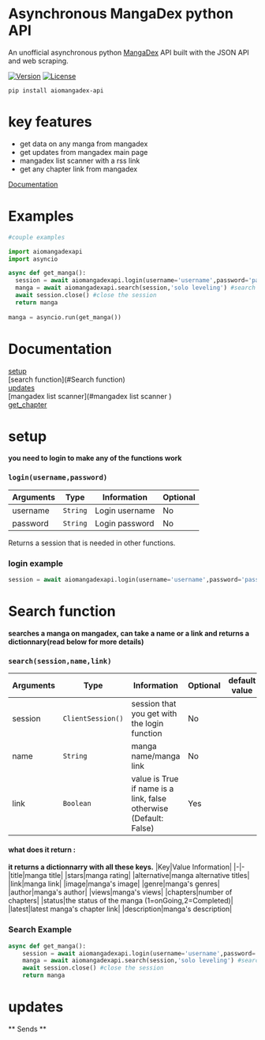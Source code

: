 # Asynchronous MangaDex python API 
An unofficial asynchronous python [MangaDex](https://www.mangadex.org) API built with the JSON API and web scraping.

[![Version](https://img.shields.io/npm/v/mangadex-full-api.svg?style=flat)]()
[![License](https://img.shields.io/github/license/md-y/mangadex-full-api.svg?style=flat)](https://github.com/Mudy7/aiomangadexapi/blob/master/LICENCE.txt)

```pip install aiomangadex-api```

# key features
 - get data on any manga from mangadex
 - get updates from mangadex main page
 - mangadex list scanner with a rss link
 - get any chapter link from mangadex
 
[Documentation](#Documentation)

# Examples

```python
#couple examples

import aiomangadexapi
import asyncio

async def get_manga():
  session = await aiomangadexapi.login(username='username',password='password') # we login into mangadex
  manga = await aiomangadexapi.search(session,'solo leveling') #search for solo leveling (will return the first result of the search on mangadex)
  await session.close() #close the session 
  return manga
 
manga = asyncio.run(get_manga())

```



# Documentation
[setup](#setup) <br>
[search function](#Search function) <br>
[updates](#updates) <br>
[mangadex list scanner](#mangadex list scanner ) <br>
[get_chapter](#get_chapter) <br>

# setup
**you need to login to make any of the functions work**
### ```login(username,password)```

|Arguments|Type|Information|Optional
|-|-|-|-
|username|```String```| Login username | No
|password|```String```| Login password | No

Returns a session that is needed in other functions.

### login example 
```python
session = await aiomangadexapi.login(username='username',password='password') # we login into mangadex
```

# Search function
**searches a manga on mangadex, can take a name or a link and returns a dictionnary(read below for more details)**

### ```search(session,name,link)```
|Arguments|Type|Information|Optional|default value
|-|-|-|-|-
|session|```ClientSession()```| session that you get with the login function | No
|name|```String```| manga name/manga link | No
|link|```Boolean```| value is True if name is a link, false otherwise (Default: False)  | Yes

#### what does it return : 
**it returns a dictionnarry with all these keys.**
|Key|Value Information|
|-|-
|title|manga title|
|stars|manga rating|
|alternative|manga alternative titles|
|link|manga link|
|image|manga's image|
|genre|manga's genres|
|author|manga's author|
|views|manga's views|
|chapters|number of chapters|
|status|the status of the manga (1=onGoing,2=Completed)|
|latest|latest manga's chapter link|
|description|manga's description|

                                                                            
### Search Example
```python
async def get_manga():
    session = await aiomangadexapi.login(username='username',password='password') # we login into mangadex
    manga = await aiomangadexapi.search(session,'solo leveling') #search for solo leveling (will return the first result of the search on mangadex)
    await session.close() #close the session 
    return manga
```

# updates
** Sends **







